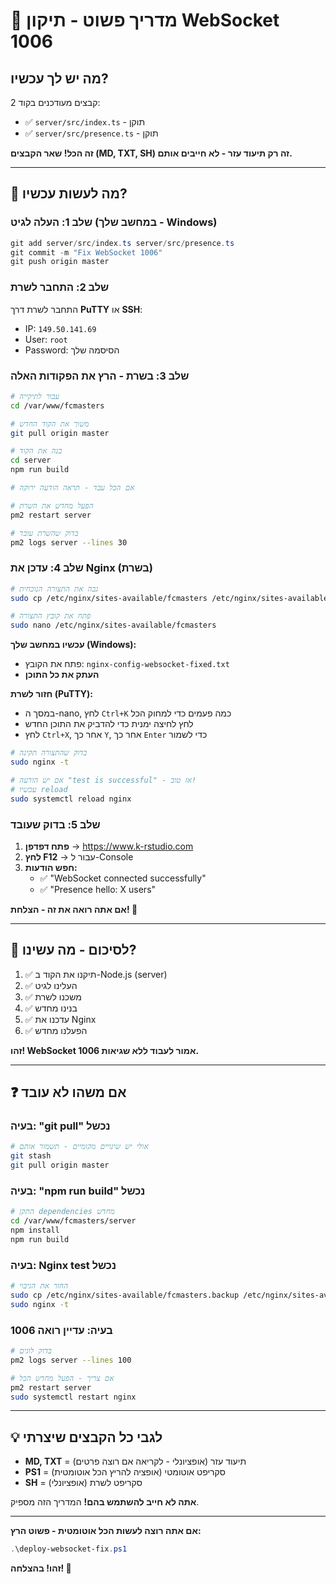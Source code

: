 # 🎯 מדריך פשוט - תיקון WebSocket 1006

## מה יש לך עכשיו?

2 קבצים מעודכנים בקוד:
- ✅ `server/src/index.ts` - תוקן
- ✅ `server/src/presence.ts` - תוקן

**זה הכל! שאר הקבצים (MD, TXT, SH) זה רק תיעוד עזר - לא חייבים אותם.**

---

## 🚀 מה לעשות עכשיו?

### שלב 1: העלה לגיט (במחשב שלך - Windows)

```powershell
git add server/src/index.ts server/src/presence.ts
git commit -m "Fix WebSocket 1006"
git push origin master
```

### שלב 2: התחבר לשרת

התחבר לשרת דרך **PuTTY** או **SSH**:
- IP: `149.50.141.69`
- User: `root`
- Password: הסיסמה שלך

### שלב 3: בשרת - הרץ את הפקודות האלה

```bash
# עבור לתיקייה
cd /var/www/fcmasters

# משוך את הקוד החדש
git pull origin master

# בנה את הקוד
cd server
npm run build

# אם הכל עבד - תראה הודעה ירוקה

# הפעל מחדש את השרת
pm2 restart server

# בדוק שהשרת עובד
pm2 logs server --lines 30
```

### שלב 4: עדכן את Nginx (בשרת)

```bash
# גבה את התצורה הנוכחית
sudo cp /etc/nginx/sites-available/fcmasters /etc/nginx/sites-available/fcmasters.backup

# פתח את קובץ התצורה
sudo nano /etc/nginx/sites-available/fcmasters
```

**עכשיו במחשב שלך (Windows):**
- פתח את הקובץ: `nginx-config-websocket-fixed.txt`
- **העתק את כל התוכן**

**חזור לשרת (PuTTY):**
- במסך ה-nano, לחץ `Ctrl+K` כמה פעמים כדי למחוק הכל
- לחץ לחיצה ימנית כדי להדביק את התוכן החדש
- לחץ `Ctrl+X`, אחר כך `Y`, אחר כך `Enter` כדי לשמור

```bash
# בדוק שהתצורה תקינה
sudo nginx -t

# אם יש הודעה "test is successful" - אז טוב!
# עכשיו reload
sudo systemctl reload nginx
```

### שלב 5: בדוק שעובד

1. **פתח דפדפן** → https://www.k-rstudio.com
2. **לחץ F12** → עבור ל-Console
3. **חפש הודעות:**
   - ✅ "WebSocket connected successfully"
   - ✅ "Presence hello: X users"

**אם אתה רואה את זה - הצלחת! 🎉**

---

## 📌 לסיכום - מה עשינו?

1. ✅ תיקנו את הקוד ב-Node.js (server)
2. ✅ העלינו לגיט
3. ✅ משכנו לשרת
4. ✅ בנינו מחדש
5. ✅ עדכנו את Nginx
6. ✅ הפעלנו מחדש

**זהו! WebSocket אמור לעבוד ללא שגיאות 1006.**

---

## ❓ אם משהו לא עובד

### בעיה: "git pull" נכשל

```bash
# אולי יש שינויים מקומיים - תשמור אותם
git stash
git pull origin master
```

### בעיה: "npm run build" נכשל

```bash
# התקן dependencies מחדש
cd /var/www/fcmasters/server
npm install
npm run build
```

### בעיה: Nginx test נכשל

```bash
# החזר את הגיבוי
sudo cp /etc/nginx/sites-available/fcmasters.backup /etc/nginx/sites-available/fcmasters
sudo nginx -t
```

### בעיה: עדיין רואה 1006

```bash
# בדוק לוגים
pm2 logs server --lines 100

# אם צריך - הפעל מחדש הכל
pm2 restart server
sudo systemctl restart nginx
```

---

## 💡 לגבי כל הקבצים שיצרתי

- **MD, TXT** = תיעוד עזר (אופציונלי - לקריאה אם רוצה פרטים)
- **PS1** = סקריפט אוטומטי (אופציה להריץ הכל אוטומטית)
- **SH** = סקריפט לשרת (אופציונלי)

**אתה לא חייב להשתמש בהם!** המדריך הזה מספיק.

---

**אם אתה רוצה לעשות הכל אוטומטית - פשוט הרץ:**

```powershell
.\deploy-websocket-fix.ps1
```

**זהו! בהצלחה! 🚀**


